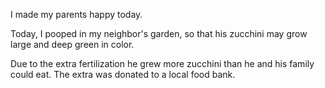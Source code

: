 I made my parents happy today.

Today, I pooped in my neighbor's garden, so that his zucchini may grow large and deep green in color.

Due to the extra fertilization he grew more zucchini than he and his family
could eat. The extra was donated to a local food bank.
